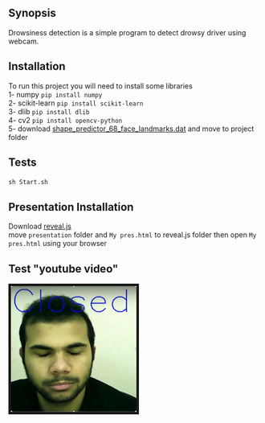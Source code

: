 ## Synopsis

Drowsiness detection is a simple program to detect drowsy driver using webcam.


## Installation

To run this project you will need to install some libraries<br>
1- numpy `pip install numpy`<br>
2- scikit-learn `pip install scikit-learn`<br>
3- dlib `pip install dlib`<br>
4- cv2 `pip install opencv-python`<br>
5- download <a href="http://dlib.net/imaging.html#shape_predictor">shape_predictor_68_face_landmarks.dat</a> and move to project folder

## Tests

`sh Start.sh`

## Presentation Installation

Download <a href="https://github.com/hakimel/reveal.js/">reveal.js</a><br>
move `presentation` folder and `My pres.html` to reveal.js folder then open `My pres.html` using your browser


## Test "youtube video"

<a href="https://youtu.be/pwmCwGkb5Js" target="_blank"><img src="https://github.com/MohamedSlama/Drowsiness-Detection/blob/master/drowsy-mohamed.png" 
alt="Drowsy Mohamed" width="250" height="250" border="5" /></a>

